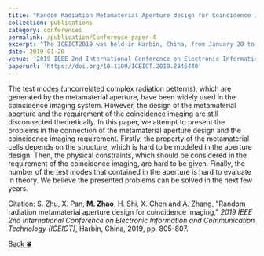 ```yaml
---
title: "Random Radiation Metamaterial Aperture design for Coincidence Imaging"
collection: publications
category: conferences
permalink: /publication/Conference-paper-4
excerpt: "The ICEICT2019 was held in Harbin, China, from January 20 to 22, 2019."
date: 2019-01-20
venue: '2019 IEEE 2nd International Conference on Electronic Information and Communication Technology (ICEICT)'
paperurl: 'https://doi.org/10.1109/ICEICT.2019.8846440'
---
```


The test modes (uncorrelated complex radiation petterns), which are generated by the metamaterial aperture, have been widely used in the coincidence imaging system. However, the design of the metamaterial aperture and the requirement of the coincidence imaging are still disconnected theoretically. In this paper, we attempt to present the problems in the connection of the metamaterial aperture design and the coincidence imaging requirement. Firstly, the property of the metamaterial cells depends on the structure, which is hard to be modeled in the aperture design. Then, the physical constraints, which should be considered in the requirement of the coincidence imaging, are hard to be given. Finally, the number of the test modes that contained in the aperture is hard to evaluate in theory. We believe the presented problems can be solved in the next few years.

Citation: S. Zhu, X. Pan, **M. Zhao**, H. Shi, X. Chen and A. Zhang, &quot;Random radiation metamaterial aperture design for coincidence imaging,&quot; <i>2019 IEEE 2nd International Conference on Electronic Information and Communication Technology (ICEICT)</i>, Harbin, China, 2019, pp. 805-807.

[Back :four_leaf_clover:](../publications/)
